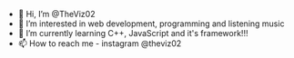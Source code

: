 - 👋 Hi, I’m @TheViz02
- 👀 I’m interested in web development, programming and listening music
- 🌱 I’m currently learning C++, JavaScript and it's framework!!!
- 📫 How to reach me - instagram @theviz02

<!---
TheViz02/TheViz02 is a ✨ special ✨ repository because its `README.md` (this file) appears on your GitHub profile.
You can click the Preview link to take a look at your changes.
--->
